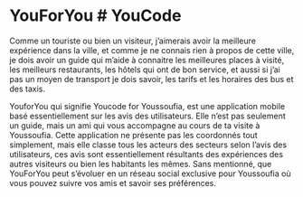 # YouForYou                                                                          # YouCode

Comme un touriste ou bien un visiteur, j’aimerais avoir la meilleure expérience dans la ville,
et comme je ne connais rien à propos de cette ville, je dois avoir un guide qui m’aide à 
connaitre les meilleures places à visité, les meilleurs restaurants, les hôtels qui ont de bon service,
et aussi si j’ai pas un moyen de transport je dois savoir, les tarifs et les horaires des bus et des taxis.

YouforYou qui signifie Youcode for Youssoufia, est une application mobile basé essentiellement sur les avis des utilisateurs. 
Elle n’est pas seulement un guide, mais un ami qui vous accompagne au cours de ta visite à Youssoufia.
Cette application ne présente pas les coordonnés tout simplement, mais elle classe tous les acteurs des
secteurs selon l’avis des utilisateurs, ces avis sont essentiellement résultants des expériences des autres
visiteurs ou bien les habitants les mêmes. 
Sans mentionné, que YouForYou peut s’évoluer en un réseau social exclusive pour Youssoufia où vous pouvez 
suivre vos amis et savoir ses préférences. 





